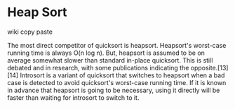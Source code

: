 # Heap Sort


wiki copy paste

The most direct competitor of quicksort is heapsort. Heapsort's worst-case running time is always O(n log n).
But, heapsort is assumed to be on average somewhat slower than standard in-place quicksort.
This is still debated and in research, with some publications indicating the opposite.[13][14]
Introsort is a variant of quicksort that switches to heapsort when a bad case is detected to avoid quicksort's worst-case running time.
If it is known in advance that heapsort is going to be necessary, using it directly will be faster than waiting for introsort to switch to it.